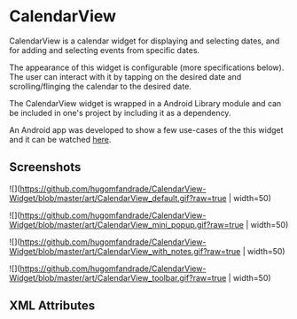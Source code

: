 # CalendarView

CalendarView is a calendar widget for displaying and selecting dates, and for adding and selecting events from specific dates.

The appearance of this widget is configurable (more specifications below). The user can interact with it by tapping on the desired date and scrolling/flinging the calendar to the desired date.

The CalendarView widget is wrapped in a Android Library module and can be included in one's project by including it as a dependency.

An Android app was developed to show a few use-cases of the this widget and it can be watched [here](https://www.youtube.com/watch?v=YHEubAQNBcs).

## Screenshots

![](https://github.com/hugomfandrade/CalendarView-Widget/blob/master/art/CalendarView_default.gif?raw=true | width=50)

![](https://github.com/hugomfandrade/CalendarView-Widget/blob/master/art/CalendarView_mini_popup.gif?raw=true | width=50)

![](https://github.com/hugomfandrade/CalendarView-Widget/blob/master/art/CalendarView_with_notes.gif?raw=true | width=50)

![](https://github.com/hugomfandrade/CalendarView-Widget/blob/master/art/CalendarView_toolbar.gif?raw=true | width=50)

## XML Attributes
